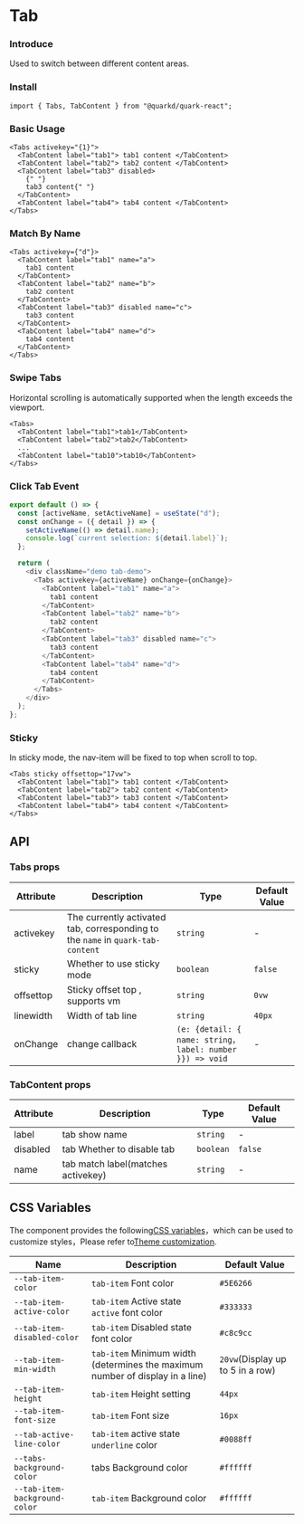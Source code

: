 # Tab

### Introduce

Used to switch between different content areas.

### Install

```tsx
import { Tabs, TabContent } from "@quarkd/quark-react";
```

### Basic Usage

```tsx
<Tabs activekey="{1}">
  <TabContent label="tab1"> tab1 content </TabContent>
  <TabContent label="tab2"> tab2 content </TabContent>
  <TabContent label="tab3" disabled>
    {" "}
    tab3 content{" "}
  </TabContent>
  <TabContent label="tab4"> tab4 content </TabContent>
</Tabs>
```

### Match By Name

```tsx
<Tabs activekey={"d"}>
  <TabContent label="tab1" name="a">
    tab1 content
  </TabContent>
  <TabContent label="tab2" name="b">
    tab2 content
  </TabContent>
  <TabContent label="tab3" disabled name="c">
    tab3 content
  </TabContent>
  <TabContent label="tab4" name="d">
    tab4 content
  </TabContent>
</Tabs>
```

### Swipe Tabs

Horizontal scrolling is automatically supported when the length exceeds the viewport.

```tsx
<Tabs>
  <TabContent label="tab1">tab1</TabContent>
  <TabContent label="tab2">tab2</TabContent>
  ...
  <TabContent label="tab10">tab10</TabContent>
</Tabs>
```

### Click Tab Event

```js
export default () => {
  const [activeName, setActiveName] = useState("d");
  const onChange = ({ detail }) => {
    setActiveName(() => detail.name);
    console.log(`current selection: ${detail.label}`);
  };

  return (
    <div className="demo tab-demo">
      <Tabs activekey={activeName} onChange={onChange}>
        <TabContent label="tab1" name="a">
          tab1 content
        </TabContent>
        <TabContent label="tab2" name="b">
          tab2 content
        </TabContent>
        <TabContent label="tab3" disabled name="c">
          tab3 content
        </TabContent>
        <TabContent label="tab4" name="d">
          tab4 content
        </TabContent>
      </Tabs>
    </div>
  );
};
```

### Sticky

In sticky mode, the nav-item will be fixed to top when scroll to top.

```tsx
<Tabs sticky offsettop="17vw">
  <TabContent label="tab1"> tab1 content </TabContent>
  <TabContent label="tab2"> tab2 content </TabContent>
  <TabContent label="tab3"> tab3 content </TabContent>
  <TabContent label="tab4"> tab4 content </TabContent>
</Tabs>
```

## API

### Tabs props

| Attribute | Description                                                                     | Type                                                     | Default Value |
| --------- | ------------------------------------------------------------------------------- | -------------------------------------------------------- | ------------- |
| activekey | The currently activated tab, corresponding to the `name` in `quark-tab-content` | `string`                                                 | -             |
| sticky    | Whether to use sticky mode                                                      | `boolean`                                                | `false`       |
| offsettop | Sticky offset top , supports vm                                                 | `string`                                                 | `0vw`         |
| linewidth | Width of tab line                                                               | `string`                                                 | `40px`        |
| onChange  | change callback                                                                 | `(e: {detail: { name: string，label: number }}) => void` | -             |

### TabContent props

| Attribute | Description                        | Type      | Default Value |
| --------- | ---------------------------------- | --------- | ------------- |
| label     | tab show name                      | `string`  | -             |
| disabled  | tab Whether to disable tab         | `boolean` | `false`       |
| name      | tab match label(matches activekey) | `string`  | -             |

## CSS Variables

The component provides the following[CSS variables](https://developer.mozilla.org/zh-CN/docs/Web/CSS/Using_CSS_custom_properties)，which can be used to customize styles，Please refer to[Theme customization](#/zh-CN/guide/theme).

| Name                          | Description                                                                   | Default Value                    |
| ----------------------------- | ----------------------------------------------------------------------------- | -------------------------------- |
| `--tab-item-color`            | `tab-item` Font color                                                         | `#5E6266`                        |
| `--tab-item-active-color`     | `tab-item` Active state `active` font color                                   | `#333333`                        |
| `--tab-item-disabled-color`   | `tab-item` Disabled state font color                                          | `#c8c9cc`                        |
| `--tab-item-min-width`        | `tab-item` Minimum width (determines the maximum number of display in a line) | `20vw`(Display up to 5 in a row) |
| `--tab-item-height`           | `tab-item` Height setting                                                     | `44px `                          |
| `--tab-item-font-size`        | `tab-item` Font size                                                          | `16px`                           |
| `--tab-active-line-color`     | `tab-item` active state `underline` color                                     | `#0088ff `                       |
| `--tabs-background-color`     | tabs Background color                                                         | `#ffffff`                        |
| `--tab-item-background-color` | `tab-item` Background color                                                   | `#ffffff `                       |
